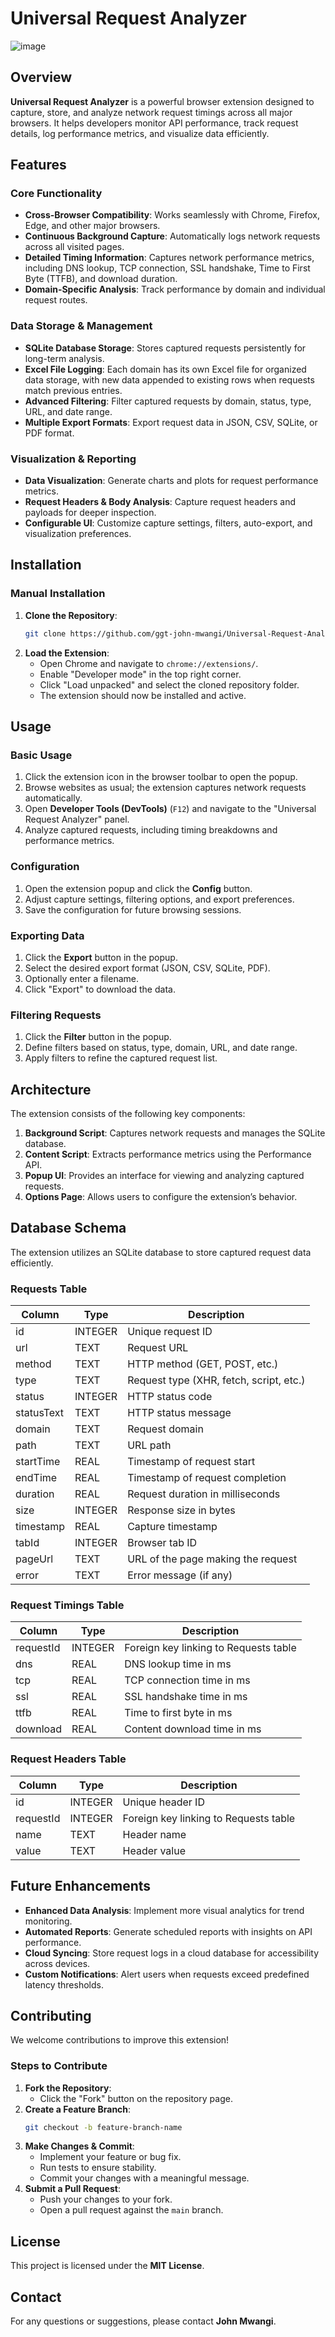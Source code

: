 # Universal Request Analyzer

![image](https://github.com/user-attachments/assets/b0ee7434-4cfb-4f3d-a2e8-7411db2c19a1)

## Overview

**Universal Request Analyzer** is a powerful browser extension designed to capture, store, and analyze network request timings across all major browsers. It helps developers monitor API performance, track request details, log performance metrics, and visualize data efficiently.

## Features

### Core Functionality

- **Cross-Browser Compatibility**: Works seamlessly with Chrome, Firefox, Edge, and other major browsers.
- **Continuous Background Capture**: Automatically logs network requests across all visited pages.
- **Detailed Timing Information**: Captures network performance metrics, including DNS lookup, TCP connection, SSL handshake, Time to First Byte (TTFB), and download duration.
- **Domain-Specific Analysis**: Track performance by domain and individual request routes.

### Data Storage & Management

- **SQLite Database Storage**: Stores captured requests persistently for long-term analysis.
- **Excel File Logging**: Each domain has its own Excel file for organized data storage, with new data appended to existing rows when requests match previous entries.
- **Advanced Filtering**: Filter captured requests by domain, status, type, URL, and date range.
- **Multiple Export Formats**: Export request data in JSON, CSV, SQLite, or PDF format.

### Visualization & Reporting

- **Data Visualization**: Generate charts and plots for request performance metrics.
- **Request Headers & Body Analysis**: Capture request headers and payloads for deeper inspection.
- **Configurable UI**: Customize capture settings, filters, auto-export, and visualization preferences.

## Installation

### Manual Installation

1. **Clone the Repository**:
   ```bash
   git clone https://github.com/ggt-john-mwangi/Universal-Request-Analyzer.git
   ```
2. **Load the Extension**:
   - Open Chrome and navigate to `chrome://extensions/`.
   - Enable "Developer mode" in the top right corner.
   - Click "Load unpacked" and select the cloned repository folder.
   - The extension should now be installed and active.

## Usage

### Basic Usage

1. Click the extension icon in the browser toolbar to open the popup.
2. Browse websites as usual; the extension captures network requests automatically.
3. Open **Developer Tools (DevTools)** (`F12`) and navigate to the "Universal Request Analyzer" panel.
4. Analyze captured requests, including timing breakdowns and performance metrics.

### Configuration

1. Open the extension popup and click the **Config** button.
2. Adjust capture settings, filtering options, and export preferences.
3. Save the configuration for future browsing sessions.

### Exporting Data

1. Click the **Export** button in the popup.
2. Select the desired export format (JSON, CSV, SQLite, PDF).
3. Optionally enter a filename.
4. Click "Export" to download the data.

### Filtering Requests

1. Click the **Filter** button in the popup.
2. Define filters based on status, type, domain, URL, and date range.
3. Apply filters to refine the captured request list.

## Architecture

The extension consists of the following key components:

1. **Background Script**: Captures network requests and manages the SQLite database.
2. **Content Script**: Extracts performance metrics using the Performance API.
3. **Popup UI**: Provides an interface for viewing and analyzing captured requests.
4. **Options Page**: Allows users to configure the extension’s behavior.

## Database Schema

The extension utilizes an SQLite database to store captured request data efficiently.

### Requests Table

| Column     | Type    | Description                             |
| ---------- | ------- | --------------------------------------- |
| id         | INTEGER | Unique request ID                       |
| url        | TEXT    | Request URL                             |
| method     | TEXT    | HTTP method (GET, POST, etc.)           |
| type       | TEXT    | Request type (XHR, fetch, script, etc.) |
| status     | INTEGER | HTTP status code                        |
| statusText | TEXT    | HTTP status message                     |
| domain     | TEXT    | Request domain                          |
| path       | TEXT    | URL path                                |
| startTime  | REAL    | Timestamp of request start              |
| endTime    | REAL    | Timestamp of request completion         |
| duration   | REAL    | Request duration in milliseconds        |
| size       | INTEGER | Response size in bytes                  |
| timestamp  | REAL    | Capture timestamp                       |
| tabId      | INTEGER | Browser tab ID                          |
| pageUrl    | TEXT    | URL of the page making the request      |
| error      | TEXT    | Error message (if any)                  |

### Request Timings Table

| Column    | Type    | Description                           |
| --------- | ------- | ------------------------------------- |
| requestId | INTEGER | Foreign key linking to Requests table |
| dns       | REAL    | DNS lookup time in ms                 |
| tcp       | REAL    | TCP connection time in ms             |
| ssl       | REAL    | SSL handshake time in ms              |
| ttfb      | REAL    | Time to first byte in ms              |
| download  | REAL    | Content download time in ms           |

### Request Headers Table

| Column    | Type    | Description                           |
| --------- | ------- | ------------------------------------- |
| id        | INTEGER | Unique header ID                      |
| requestId | INTEGER | Foreign key linking to Requests table |
| name      | TEXT    | Header name                           |
| value     | TEXT    | Header value                          |

## Future Enhancements

- **Enhanced Data Analysis**: Implement more visual analytics for trend monitoring.
- **Automated Reports**: Generate scheduled reports with insights on API performance.
- **Cloud Syncing**: Store request logs in a cloud database for accessibility across devices.
- **Custom Notifications**: Alert users when requests exceed predefined latency thresholds.

## Contributing

We welcome contributions to improve this extension!

### Steps to Contribute

1. **Fork the Repository**:
   - Click the "Fork" button on the repository page.
2. **Create a Feature Branch**:
   ```bash
   git checkout -b feature-branch-name
   ```
3. **Make Changes & Commit**:
   - Implement your feature or bug fix.
   - Run tests to ensure stability.
   - Commit your changes with a meaningful message.
4. **Submit a Pull Request**:
   - Push your changes to your fork.
   - Open a pull request against the `main` branch.

## License

This project is licensed under the **MIT License**.

## Contact

For any questions or suggestions, please contact **John Mwangi**.
